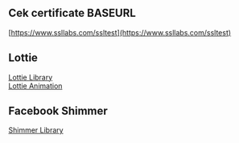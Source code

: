 
## Cek certificate BASEURL
[https://www.ssllabs.com/ssltest](https://www.ssllabs.com/ssltest) <br>

## Lottie 
[Lottie Library](https://github.com/LottieFiles/awesome-lottie) <br>
[Lottie Animation](https://lottiefiles.com/featured)

## Facebook Shimmer
[Shimmer Library](https://facebook.github.io/shimmer-android/)